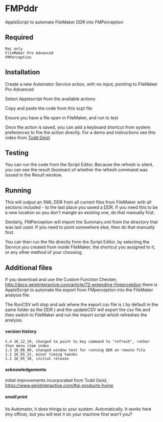 # FMPddr
AppleScript to automate FileMaker DDR into FMPerception

## Required
    Mac only
    FileMaker Pro Advanced
    FMPerception

## Installation
Create a new Automator Service action, with no input, pointing to FileMaker Pro Advanced

Select Applescript from the available actions

Copy and paste the code from this scpt file

Ensure you have a file open in FileMaker, and run to test

Once the action is saved, you can add a keyboard shortcut from system preferences to fire the action directly. For a demo and instructions see this video from [Todd Geist](https://vimeo.com/168720475)

## Testing
You can run the code from the Script Editor. Because the refresh is silent, you can see the result (boolean) of whether the refresh command was issued in the Result window.

## Running
This will output an XML DDR from all current files from FileMaker with all sections included - to the last place you saved a DDR. If you need this to be a new location so you don't mangle an existing one, do that manually first.

Similarly, FMPerception will import the Summary.xml from the directory that was last used. If you need to point somewhere else, then do that manually first.

You can then run the file directly from the Script Editor, by selecting the Service you created from inside FileMaker, the shortcut you assigned to it, or any other method of your choosing.

## Additional files
If you download and use the Custom Function Checker, http://docs.geistinteractive.com/article/72-extending-fmperception there is AppleScript to automate the export from FMperception into the FileMaker analysis file.

The RunCSV will stop and ask where the export.csv file is ( by default in the same folder as the DDR ) and the updateCSV will export the csv file and then switch to FileMaker and run the import script which refreshes the analysis. 

#### version history
    1.4 16_12_19, changed to point to key command to "refresh", rather than menu item index
    1.3 16_06_08, changed window test for running DDR on remote file
    1.2 16_05_31, minor timing tweaks
    1.1 16_05_30, initial release

#### acknowledgements
initial improvements incorporated from Todd Geist, https://www.geistinteractive.com/#gi-products-home

##### small print
Its Automator, it does things to your system. Automatically. It works here (my office), but you will test it on your machine first won't you?
